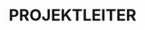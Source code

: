 ---
name: don alexander
title: PROJEKTLEITER
quote: Wir waren an einigen der größten Projekte in den USA beteiligt. Die Zusammenarbeit mit den Besten der Branche, dazu gehört auch unser eigenes Merritt-Team, sorgt für höchste berufliche Zufriedenheit.
details: |
  Don Alexander widmet sich bereits seit neun Jahren jeden Tag voller Leidenschaft für Design und Architektur seiner Tätigkeit bei Merritt. Zuvor leitete Don Alexander als Geschäftsführer Falls Lumber and Millwork, ein Unternehmen für den Innenausbau mit Holz im Luxussegment. Dank seiner handwerklichen wie geschäftlichen Expertise im Bereich hochwertigen Holzbearbeitung ist er idealer Ansprechpartner für Kunden und Mitarbeiter von Merritt.

  Don Alexander leitet ein herausragendes Team aus Projektmanagern, Projektingenieuren, Außendienstmitarbeitern und anderen Projektmitarbeitern. Er erarbeitet mit seinem Team einen umfassende Projektpläne sowie Lösungen für Kunden von Merritt, darunter anspruchvollste Generalunternehmer, Architekten, Designer und Immobilienbesitzer auf der ganzen Welt.

  Don Alexander sitzt im Beirat der Interior School of Design der University of Akron und leitet dort als Gastdozent auch Kurse zum Design- und Projektmanagement.
image: /uploads/staff-5.jpg
display_number: 5
_comments:
  image: file should be ~600px wide
lang: de
---